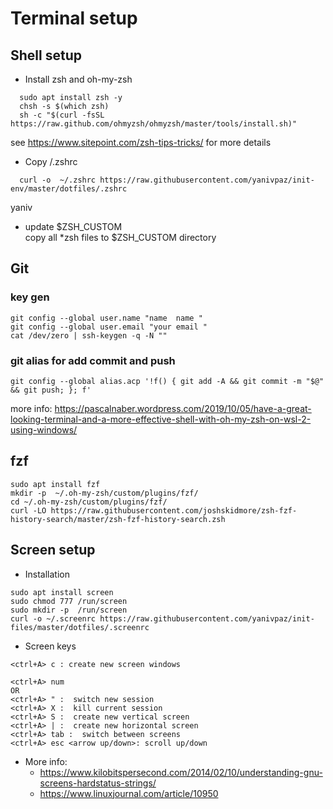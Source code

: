 # Terminal setup

## Shell setup

* Install zsh and oh-my-zsh 
```
  sudo apt install zsh -y
  chsh -s $(which zsh)
  sh -c "$(curl -fsSL https://raw.github.com/ohmyzsh/ohmyzsh/master/tools/install.sh)"
```
see https://www.sitepoint.com/zsh-tips-tricks/ for more details

* Copy /.zshrc 
```
  curl -o  ~/.zshrc https://raw.githubusercontent.com/yanivpaz/init-env/master/dotfiles/.zshrc
```

yaniv


* update $ZSH_CUSTOM  
copy all *zsh files to $ZSH_CUSTOM directory

## Git 
### key gen 
```
git config --global user.name "name  name "
git config --global user.email "your email "
cat /dev/zero | ssh-keygen -q -N ""
```

### git alias for add commit and push
```
git config --global alias.acp '!f() { git add -A && git commit -m "$@" && git push; }; f'
```
more info:
https://pascalnaber.wordpress.com/2019/10/05/have-a-great-looking-terminal-and-a-more-effective-shell-with-oh-my-zsh-on-wsl-2-using-windows/
## fzf
```
sudo apt install fzf 
mkdir -p  ~/.oh-my-zsh/custom/plugins/fzf/
cd ~/.oh-my-zsh/custom/plugins/fzf/
curl -LO https://raw.githubusercontent.com/joshskidmore/zsh-fzf-history-search/master/zsh-fzf-history-search.zsh
```

## Screen setup
* Installation
```
sudo apt install screen
sudo chmod 777 /run/screen
sudo mkdir -p  /run/screen
curl -o ~/.screenrc https://raw.githubusercontent.com/yanivpaz/init-files/master/dotfiles/.screenrc
```

* Screen keys 
```
<ctrl+A> c : create new screen windows

<ctrl+A> num
OR
<ctrl+A> " :  switch new session
<ctrl+A> X :  kill current session
<ctrl+A> S :  create new vertical screen
<ctrl+A> | :  create new horizontal screen
<ctrl+A> tab :  switch between screens
<ctrl+A> esc <arrow up/down>: scroll up/down
```

* More info:
  - https://www.kilobitspersecond.com/2014/02/10/understanding-gnu-screens-hardstatus-strings/
  - https://www.linuxjournal.com/article/10950 
